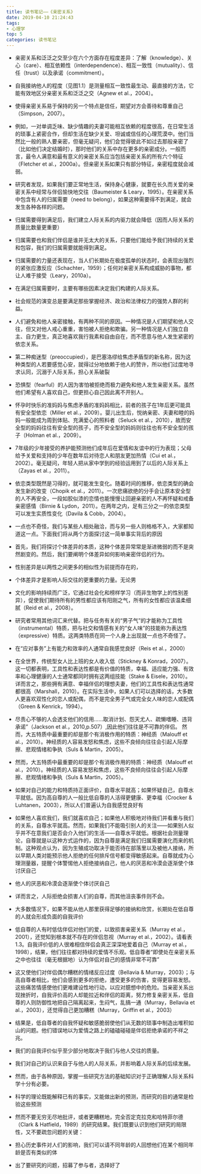 ```yaml
---
title: 读书笔记——《亲密关系》
date: 2019-04-10 21:24:43
tags: 
- 心理学
top: 5
categories: 读书笔记
---
```

- 亲密关系和泛泛之交至少在六个方面存在程度差异：了解（knowledge）、关心（care）、相互依赖性（interdependence）、相互一致性（mutuality）、信任（trust）以及承诺（commitment）。

- 自我接纳他人的程度（见图1.1）是测量相互一致性最生动、最直接的方法，它能有效地区分亲密关系和泛泛之交（Agnew et al.，2004）。

- 使得亲密关系易于保持的另一个特点是信任，期望对方会善待和尊重自己（Simpson，2007）。

- 例如，一对单调乏味、缺少情趣的夫妻可能相互依赖的程度很高，在日常生活的琐事上紧密合作，但却生活在缺少关爱、坦诚或信任的心理荒漠中。他们当然比一般的熟人要亲密，但毫无疑问，他们会觉得彼此不如过去那般亲密了（比如他们决定结婚时），那时他们的关系中存在更多的亲密成分。一般而言，最令人满意和最有意义的亲密关系应当包括亲密关系的所有六个特征（Fletcher et al.，2000a）。但亲密关系如果只有部分特征，亲密程度就会减弱。

- 研究者发现，如果我们要正常地生活，保持身心健康，就要在长久而关爱的亲密关系中经常与伴侣愉快地交往（Baumeister & Leary，1995）。在亲密关系中包含有人的归属需要（need to belong），如果这种需要得不到满足，就会发生各种各样的问题。

- 归属需要得到满足后，我们建立人际关系的内驱力就会降低（因而人际关系的质量比数量更重要）

- 归属需要也和我们伴侣是谁并无太大的关系，只要他们能给予我们持续的关爱和包容，我们的归属需要就能得到满足。

- 归属需要的力量还表现在，当人们长期处在极度孤单的状态时，会表现出强烈的紧张应激反应（Schachter，1959）；任何对亲密关系构成威胁的事物，都让人难于接受（Leary，2010a）。

- 在满足归属需要时，主要有哪些因素决定我们构建的人际关系。

- 社会规范的演变总是要满足那些掌握经济、政治和法律权力的强势人群的利益。

- 人们避免和他人亲密接触，有两种不同的原因。一种情况是人们期望和他人交往，但又对他人戒心重重，害怕被人拒绝和欺骗。另一种情况是人们独立自主、自力更生，真正地喜欢我行我素和自由自在，而不愿意与他人发生紧密的依恋关系。

- 第二种痴迷型（preoccupied），是巴塞洛缪给焦虑矛盾型的新名称，因为这种类型的人若要感觉心安，就得过分地依赖于他人的赞许，所以他们过度地寻求认同，沉溺于人际关系，担心关系破裂

- 恐惧型（fearful）的人因为害怕被拒绝而极力避免和他人发生亲密关系。虽然他们希望有人喜欢自己，但更担心自己因此离不开别人。

- 怀孕时快乐的准妈妈与焦虑矛盾的准妈妈相比，前者的孩子在1年后更可能具有安全型依恋（Miller et al.，2009）。婴儿出生后，悦纳亲密、夫妻和睦的妈妈一般能成为周到体贴、充满爱心的照料者（Seluck et al.，2010），故而安全型的妈妈往往有安全型的孩子，而不安全型的妈妈则往往也有不安全型的孩子（Holman et al.，2009）。

- 7年级的少年接受的养护能预测他们成年后在爱情和友谊中的行为表现；父母给予关爱和支持的少年在数年后对待恋人和朋友更加热情（Cui et al.，2002）。毫无疑问，年轻人把从家中学到的经验运用到了以后的人际关系上（Zayas et al.，2011）。

- 依恋类型既然是习得的，就可能发生变化。随着时间的推移，依恋类型的确会发生新的改变（Chopik et al.，2011）。一次悲痛欲绝的分手会让原本安全型的人不再安全，一段如胶似漆的恋情也能慢慢让回避亲密的人不再怀疑和戒备亲密感情（Birnie & Lydon，2011）。在两年之内，足有三分之一的依恋类型可以发生实质性变化（Davila & Cobb，2004）。

- 一点也不奇怪，我们与某些人相处融洽，而与另一些人则格格不入，大家都知道这一点。下面我们将从两个方面探讨这一简单事实背后的原因

- 首先，我们将探讨个体差异的本质，这种个体差异常常是渐进微弱的而不是突然剧变的。然后，我们要阐明个体差异如何影响亲密伴侣的行为。

- 性别差异是以两性之间更多的相似性为前提而存在的，

- 个体差异才是影响人际交往的更重要的力量。无论男

- 文化的影响持续而广泛，它通过社会化和榜样学习（而非生物学上的性别差异），促使我们期待所有的男性都应该有阳刚之气，所有的女性都应该温柔细腻（Reid et al.，2008）。

- 研究者常用其他词汇来代替。把与任务有关的“男子气”的才能称为工具性（instrumental）特质，把与社交和情感有关的“女人味”的技能称为表达性（expressive）特质。这两类特质在同一个人身上出现就一点也不奇怪了。

- 在“应对事务”上有能力和效率的人通常自我感觉良好（Reis et al.，2000）

- 在全世界，传统型女人比上班的女人收入低（Stickney & Konrad，2007）。 这一切都表明，工具性和表达性都是有价值的特质，幸福、适应能力强、有效率和心理健康的人士通常都同时拥有这两组技能（Stake & Eisele，2010）。详而言之，那些拥有满意、幸福伴侣的理想夫妻，他们的工具性和表达性通常都很高（Marshall，2010）。在实际生活中，如果人们可以选择的话，大多数人更喜欢双性化的恋人或配偶，而不是完全男子气或完全女人味的恋人或配偶（Green & Kenrick，1994）。

- 尽责心不够的人会透支他们的信用……取消计划、怨天尤人、疏懒嗜睡、违背承诺”（Jackson et al.，2010,p.507）,因此他们往往是不可靠的伴侣。 然而，大五特质中最重要的却是那个有消极作用的特质：神经质（Malouff et al.，2010）。神经质的人容易发怒和焦虑，这些不良倾向往往会引起人际摩擦、悲观情绪和争执（Suls & Martin，2005）。

- 然而，大五特质中最重要的却是那个有消极作用的特质：神经质（Malouff et al.，2010）。神经质的人容易发怒和焦虑，这些不良倾向往往会引起人际摩擦、悲观情绪和争执（Suls & Martin，2005）。

- 如果对自己的能力和特质持正面评价，自尊水平就高；如果怀疑自己，自尊水平就低。因为高自尊的人一般比低自尊的人活得更健康、更幸福（Crocker & Luhtanen，2003），所以人们普遍认为自我感觉良好有

- 如果他人喜欢我们，我们就喜欢自己；如果他人积极地对待我们并看重与我们的关系，自尊水平就高。然而，如果我们不能吸引别人的关注——如果别人似乎并不在意我们是否会介入他们的生活——自尊水平就低。根据社会测量理论，自尊就是以这种方式运作的，因为自尊是满足我们归属需要演化而来的机制。这种观点认为，因为生殖成功取决于能否待在部落里以及被他人接纳，所以早期人类对能预示他人拒绝的任何排斥信号都变得敏感起来。自尊就成为心理测量器，提醒个体警惕他人拒绝接纳自己，他人的厌恶和冷漠会逐渐使个体讨厌自己

- 他人的厌恶和冷漠会逐渐使个体讨厌自己

- 详而言之，人际拒绝会损害人们的自尊，而其他沮丧事件则不会。

- 大多数情况下，如果不能从他人那里获得足够的接纳和欣赏，长期处在低自尊的人就会形成负面的自我评价

- 低自尊的人有时低估伴侣对他们的爱，以致损害亲密关系（Murray et al.，2001），还觉知到根本就不存在的伴侣忽视（Murray et al.，2002）。请看表1.3。自我评价低的人很难相信伴侣会真正深深地爱着自己（Murray et al.，1998），结果，他们往往都对持续的爱情不乐观。低自尊者“即使处在亲密关系之中也往往（毫无根据地）认为伴侣对自己的感情非常不可靠”

- 这又使他们对伴侣偶尔糟糕的情绪反应过度（Bellavia & Murray，2003）；与高自尊者相比，他们会感到更多的拒绝，遭受更多的伤害，变得更容易发怒。这些痛苦情感使他们更难建设性地行动，以应对臆想中的危险。当亲密关系出现挫折时，自我评价高的人却能拉近和伴侣的距离，努力修复亲密关系，低自尊的人则防御性地把自己隔离起来，生闷气，乱搞一通（Murray，Bellavia et al.，2003），还觉得自己更加糟糕（Murray，Griffin et al.，2003）

- 结果是，低自尊者的自我怀疑和敏感脆弱使他们从无数的琐事中制造出堆积如山的问题。他们错误地以为爱情之路上的磕磕碰碰是伴侣拒绝承诺的不祥之兆。

- 我们的自我评价似乎至少部分地取决于我们与他人交往的质量。

- 我们对自己的认识来自于与他人的人际关系，并影响着人际关系的后续发展。

- 然而，由于各种原因，掌握一些研究方法的基础知识对于正确理解人际关系科学十分有必要。

- 科学的理论既能解释已有的事实，又能做出新的预测，而研究的目的通常是检验这些预测

- 然而不要无穷无尽地批评，或者更糟糕地，完全否定克拉克和哈特菲尔德（Clark & Hatfield，1989）的研究结果。我们既要认识到他们研究的局限性，又不要疏忽问题的关键：

- 担心历史事件对人们的影响，我们可以请不同年龄的人回想他们在某个相同年龄是否有类似的体

- 出了要研究的问题，招募了参与者，选择好了